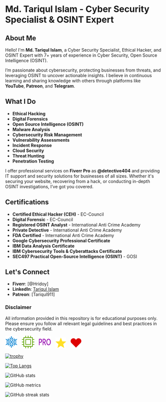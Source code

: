 # Md. Tariqul Islam - Cyber Security Specialist & OSINT Expert

## About Me

Hello! I'm **Md. Tariqul Islam**, a Cyber Security Specialist, Ethical Hacker, and OSINT Expert with 7+ years of experience in Cyber Security, Open Source Intelligence (OSINT).

I’m passionate about cybersecurity, protecting businesses from threats, and leveraging OSINT to uncover actionable insights. I believe in continuous learning and sharing knowledge with others through platforms like **YouTube**, **Patreon**, and **Telegram**.

## What I Do

- **Ethical Hacking**
- **Digital Forensics**
- **Open Source Intelligence (OSINT)**
- **Malware Analysis**
- **Cybersecurity Risk Management**
- **Vulnerability Assessments**
- **Incident Response**
- **Cloud Security**
- **Threat Hunting**
- **Penetration Testing**

I offer professional services on **Fiverr Pro** as **@detective404** and  providing IT support and security solutions for businesses of all sizes. Whether it's securing your website, recovering from a hack, or conducting in-depth OSINT investigations, I’ve got you covered.


## Certifications

- **Certified Ethical Hacker (CEH)** - EC-Council
- **Digital Forensic** - EC-Council
- **Registered OSINT Analyst** - International Anti Crime Academy
- **Private Detective** - International Anti Crime Academy
- **FDA Certified** - International Anti Crime Academy
- **Google Cybersecurity Professional Certificate**
- **IBM Data Analysis Certificate**
- **IBM Cybersecurity Tools & Cyberattacks Certificate**
- **SEC497 Practical Open-Source Intelligence (OSINT)** - GOSI

## Let's Connect

- **Fiverr**: [@Hridoy]
- **LinkedIn**: [Tariqul Islam](https://linkedin.com/in/tariqulisiamhridoyosint)
- **Patreon**: [Tariqul911]



### Disclaimer
All information provided in this repository is for educational purposes only. Please ensure you follow all relevant legal guidelines and best practices in the cybersecurity field.


<a href='https://archiveprogram.github.com/'><img src='https://raw.githubusercontent.com/acervenky/animated-github-badges/master/assets/acbadge.gif' width='40' height='40'></a> <a href='https://docs.github.com/en/developers'><img src='https://raw.githubusercontent.com/acervenky/animated-github-badges/master/assets/devbadge.gif' width='40' height='40'></a> <a href='https://github.com/pricing'><img src='https://raw.githubusercontent.com/acervenky/animated-github-badges/master/assets/pro.gif' width='40' height='40'></a> <a href='https://stars.github.com/'><img src='https://raw.githubusercontent.com/acervenky/animated-github-badges/master/assets/starbadge.gif' width='35' height='35'></a> <a href='https://docs.github.com/en/github/supporting-the-open-source-community-with-github-sponsors'><img src='https://raw.githubusercontent.com/acervenky/animated-github-badges/master/assets/sponsorbadge.gif' width='35' height='35'></a> 

[![trophy](https://github-profile-trophy.vercel.app/?username=TariqullslamHridoy)](https://github.com/ryo-ma/github-profile-trophy)

[![Top Langs](https://github-readme-stats.vercel.app/api/top-langs/?username=TariqullslamHridoy)](https://github.com/anuraghazra/github-readme-stats)

![GitHub stats](https://github-readme-stats.vercel.app/api?username=TariqullslamHridoy&show_icons=true&count_private=true)  

![GitHub metrics](https://metrics.lecoq.io/TariqullslamHridoy)  

![GitHub streak stats](https://streak-stats.demolab.com/?user=TariqullslamHridoy)  

